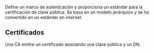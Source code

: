  Define un marco de autenticación y proporciona un estándar para la certificación de clave pública. Se basa en un modelo jerárquico y se ha convertido en un estándar en internet.
## Certificados

Una CA emitre un certificado asociando una clave pública y un DN.